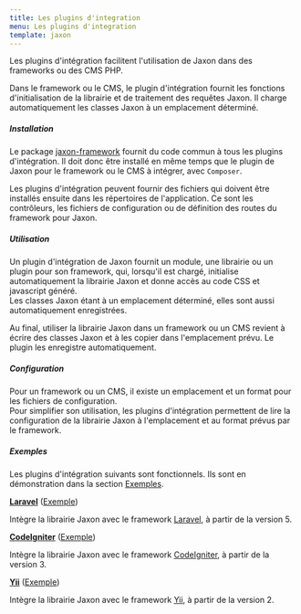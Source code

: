 ```yaml
---
title: Les plugins d'integration
menu: Les plugins d'integration
template: jaxon
---
```


Les plugins d'intégration facilitent l'utilisation de Jaxon dans des frameworks ou des CMS PHP.

Dans le framework ou le CMS, le plugin d'intégration fournit les fonctions d'initialisation de la librairie et de traitement des requêtes Jaxon.
Il charge automatiquement les classes Jaxon à un emplacement déterminé.

##### Installation

Le package [jaxon-framework](https://github.com/jaxon-php/jaxon-framework) fournit du code commun à tous les plugins d'intégration.
Il doit donc être installé en même temps que le plugin de Jaxon pour le framework ou le CMS à intégrer, avec `Composer`.

Les plugins d'intégration peuvent fournir des fichiers qui doivent être installés ensuite dans les répertoires de l'application.
Ce sont les contrôleurs, les fichiers de configuration ou de définition des routes du framework pour Jaxon.

##### Utilisation

Un plugin d'intégration de Jaxon fournit un module, une librairie ou un plugin pour son framework, qui, lorsqu'il est chargé, initialise automatiquement la librairie Jaxon et donne accès au code CSS et javascript généré.  
Les classes Jaxon étant à un emplacement déterminé, elles sont aussi automatiquement enregistrées.

Au final, utiliser la librairie Jaxon dans un framework ou un CMS revient à écrire des classes Jaxon et à les copier dans l'emplacement prévu.
Le plugin les enregistre automatiquement.

##### Configuration

Pour un framework ou un CMS, il existe un emplacement et un format pour les fichiers de configuration.  
Pour simplifier son utilisation, les plugins d'intégration permettent de lire la configuration de la librairie Jaxon à l'emplacement et au format prévus par le framework.

##### Exemples

Les plugins d'intégration suivants sont fonctionnels. Ils sont en démonstration dans la section [Exemples](../../../examples).

**[Laravel](https://github.com/jaxon-php/jaxon-laravel)** ([Exemple](../../../examples/integration/laravel))

Intègre la librairie Jaxon avec le framework [Laravel](https://laravel.com), à partir de la version 5.

**[CodeIgniter](https://github.com/jaxon-php/jaxon-codeigniter)** ([Exemple](../../../examples/integration/codeigniter))

Intègre la librairie Jaxon avec le framework [CodeIgniter](https://www.codeigniter.com), à partir de la version 3.

**[Yii](https://github.com/jaxon-php/jaxon-yii)** ([Exemple](../../../examples/integration/yii))

Intègre la librairie Jaxon avec le framework [Yii](http://www.yiiframework.com), à partir de la version 2.
